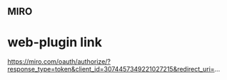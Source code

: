 ## MIRO 

# web-plugin link

https://miro.com/oauth/authorize/?response_type=token&client_id=3074457349221027215&redirect_uri=...
